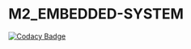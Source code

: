 # M2_EMBEDDED-SYSTEM

[![Codacy Badge](https://api.codacy.com/project/badge/Grade/ca8399a39f2149f9adc6555005ee0685)](https://app.codacy.com/gh/DivyaPrabhaShan/M2_EMBEDDED-SYSTEM?utm_source=github.com&utm_medium=referral&utm_content=DivyaPrabhaShan/M2_EMBEDDED-SYSTEM&utm_campaign=Badge_Grade_Settings)